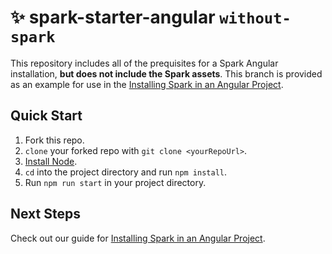 # ✨ spark-starter-angular `without-spark`
This repository includes all of the prequisites for a Spark Angular installation, **but does not include the Spark assets**. This branch is provided as an example for use in the [Installing Spark in an Angular Project](https://sparkdesignsystem.com/installing-spark/angular).

## Quick Start

1. Fork this repo.
1. `clone` your forked repo with `git clone <yourRepoUrl>`.
1. [Install Node](https://nodejs.org/en/).
1. `cd` into the project directory and run `npm install`.
1. Run `npm run start` in your project directory.

## Next Steps

Check out our guide for [Installing Spark in an Angular Project](https://sparkdesignsystem.com/installing-spark/angular).